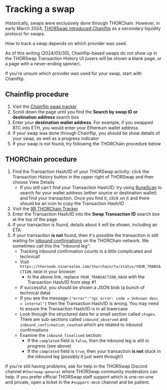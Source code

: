 # Tracking a swap

Historically, swaps were exclusively done through THORChain.  However, in early
March 2024, [THORSwap introduced Chainflip][2] as a secondary liquidity
protocol for swaps.

How to track a swap depends on which provider was used.

As of this writing (2024/03/30), Chainflip-based swaps do not show up in the
THORSwap Transaction History UI (users will be shown a blank page, or a page
with a never-ending spinner).

If you're unsure which provider was used for your swap, start with Chainflip.

## Chainflip procedure

1. Visit the [Chainflip swap tracker]
1. Scroll down the page until you find the **Search by swap ID or destination address** search box
1. Enter your **destination wallet address**.  For example, if you swapped BTC into ETH, you would enter your Ethereum wallet address
1. If your swap was done through Chainflip, you should be show details of your swap, as well as a progress indicator
1. If your swap is not found, try following the THORChain procedure below

## THORChain procedure

1. Find the Transaction Hash/ID of your THORSwap activity: click the Transaction History button in the upper right of THORSwap and then choose View Details
   - If you still can't find your Transaction Hash/ID: try using [RuneScan] to search for your wallet address (either source or destination wallet) and find your transaction.  Once you find it, click on it and there should be an icon to copy the Transaction Hash/ID
1. Visit the [9R THORChain Tracker]
1. Enter the Transaction Hash/ID into the **Swap Transaction ID** search box at the top of the page
1. If your transaction is found, details about it will be shown, including an ETA
1. If your transaction **is not** found, then it's possible the transaction is still waiting for [inbound confirmations][1] on the THORChain network.  We sometimes call this the "inbound leg":
   - Tracking inbound confirmation counts is a little complicated and technical!
   - Visit `https://thornode.ninerealms.com/thorchain/tx/status/YOUR_TRANSACTION_HASH` in your browser
     - In the above link, replace `YOUR_TRANSACTION_HASH` with the Transaction Hash/ID from step #1
   - If successful, you should be shown a JSON blob (a bunch of technical data)
   - If you see the message `{"error":"rpc error: code = Unknown desc = internal"}` then the Transaction Hash/ID is wrong.  You may need to ensure the Transaction Hash/ID is in all lowercase
   - Look through the structured data for a small section called `stages`.  There are sub-sections called `inbound_observed` and `inbound_confirmation_counted` which are related to inbound confirmations
   - Examine the `inbound_finalised` section:
     - If the `completed` field is `false`, then the inbound leg is still in progress (see above)
     - If the `completed` field is `true`, then your transaction **is not** stuck in the inbound leg (possibly it just went through!)

If you're still having problems, ask for help in the THORSwap Discord channel
`#thorswap-general` where THORSwap community moderators can help.  If you
prefer official THORSwap staff support which is one-on-one and private, open a
ticket in the `#support-desk` channel and be patient.

[1]: https://crypto-university.medium.com/under-the-hood-thorchain-transaction-delays-250d00ed57b7#f667
[2]: https://thorswap.medium.com/cross-chain-made-easy-thorswap-integrates-chainflip-liquidity-network-3894d24db1b8
[9R THORChain Tracker]: https://track.ninerealms.com/
[Chainflip swap tracker]: https://scan.chainflip.io/swaps
[RuneScan]: https://runescan.io/
